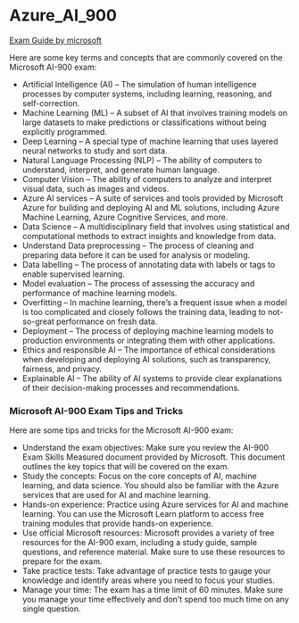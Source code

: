 # Azure_AI_900

[Exam Guide by microsoft ](https://learn.microsoft.com/en-us/credentials/certifications/resources/study-guides/ai-900)

Here are some key terms and concepts that are commonly covered on the Microsoft AI-900 exam:

- Artificial Intelligence (AI) – The simulation of human intelligence processes by computer systems, including learning, reasoning, and self-correction.
- Machine Learning (ML) – A subset of AI that involves training models on large datasets to make predictions or classifications without being explicitly programmed.
- Deep Learning – A special type of machine learning that uses layered neural networks to study and sort data.
- Natural Language Processing (NLP) – The ability of computers to understand, interpret, and generate human language.
- Computer Vision – The ability of computers to analyze and interpret visual data, such as images and videos.
- Azure AI services – A suite of services and tools provided by Microsoft Azure for building and deploying AI and ML solutions, including Azure Machine Learning, Azure Cognitive Services, and more.
- Data Science – A multidisciplinary field that involves using statistical and computational methods to extract insights and knowledge from data.
- Understand Data preprocessing – The process of cleaning and preparing data before it can be used for analysis or modeling.
- Data labelling – The process of annotating data with labels or tags to enable supervised learning.
- Model evaluation – The process of assessing the accuracy and performance of machine learning models.
- Overfitting – In machine learning, there’s a frequent issue when a model is too complicated and closely follows the training data, leading to not-so-great performance on fresh data.
- Deployment – The process of deploying machine learning models to production environments or integrating them with other applications.
- Ethics and responsible AI – The importance of ethical considerations when developing and deploying AI solutions, such as transparency, fairness, and privacy.
- Explainable AI – The ability of AI systems to provide clear explanations of their decision-making processes and recommendations.


### Microsoft AI-900 Exam Tips and Tricks
Here are some tips and tricks for the Microsoft AI-900 exam:

- Understand the exam objectives: Make sure you review the AI-900 Exam Skills Measured document provided by Microsoft. This document outlines the key topics that will be covered on the exam.
- Study the concepts: Focus on the core concepts of AI, machine learning, and data science. You should also be familiar with the Azure services that are used for AI and machine learning.
- Hands-on experience: Practice using Azure services for AI and machine learning. You can use the Microsoft Learn platform to access free training modules that provide hands-on experience.
- Use official Microsoft resources: Microsoft provides a variety of free resources for the AI-900 exam, including a study guide, sample questions, and reference material. Make sure to use these resources to prepare for the exam.
- Take practice tests: Take advantage of practice tests to gauge your knowledge and identify areas where you need to focus your studies.
- Manage your time: The exam has a time limit of 60 minutes. Make sure you manage your time effectively and don’t spend too much time on any single question.

